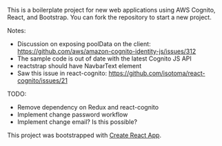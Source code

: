 This is a boilerplate project for new web applications using AWS Cognito, React, and Bootstrap. You can fork the
repository to start a new project.

Notes:

* Discussion on exposing poolData on the client: https://github.com/aws/amazon-cognito-identity-js/issues/312
* The sample code is out of date with the latest Cognito JS API
* reactstrap should have NavbarText element
* Saw this issue in react-cognito: https://github.com/isotoma/react-cognito/issues/21

TODO:

* Remove dependency on Redux and react-cognito
* Implement change password workflow
* Implement change email? Is this possible?

This project was bootstrapped with [Create React App](https://github.com/facebookincubator/create-react-app).
